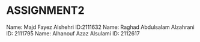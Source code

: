 # ASSIGNMENT2

Name: Majd Fayez Alshehri ID:2111632
Name: Raghad Abdulsalam Alzahrani ID: 2111795
Name: Alhanouf Azaz Alsulami ID: 2112617
